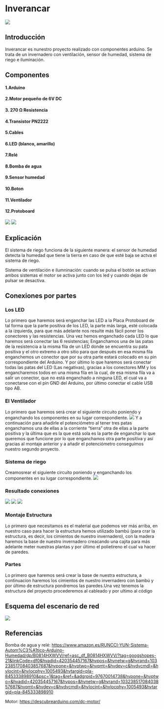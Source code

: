 # Inverancar
![](foto4.jpg)
## Introducción
Inverancar es nunestro proyecto realizado con componentes arduino. Se trata de un invernadero con ventilación, sensor de humedad, sistema de riego e iluminación.

## Componentes
#### 1.Arduino
#### 2.Motor pequeño de 6V DC
#### 3. 270 Ω Resistencia
#### 4.Transistor PN2222
#### 5.Cables
#### 6.LED (blanco, amarillo)
#### 7.Relé
#### 8.Bomba de agua
#### 9.Sensor humedad
#### 10.Boton
#### 11.Ventilador
#### 12.Protoboard

![](foto1.jpg)
![](foto2.jpg)



## Explicación
El sistema de riego funciona de la siguiente manera: el sensor de humedad detecta la humedad que tiene la tierra en caso de que esté baja se actva el sistema de riego.


Sistema de ventilación e ilumninación: cuando se pulsa el botón se activan ambos sistemas el motor se activa junto con los led y cuando dejas de pulsar se desactiva.

## Conexiones por partes
### Los LED
Lo primero que haremos será enganchar las LED a la Placa Protoboard de tal forma
que la parte positiva de los LED, la parte más larga, esté colocada a la izquierda,
para que más adelante nos resulte más fácil poner los conectores y las
resistencias. Una vez hemos enganchado cada LED lo que haremos será conectar
las 6 resistencias; Enganchamos una de las patas de la resistencia a la misma fila
de un LED donde se encuentra su pata positiva y el otro extremo a otro sitio para
que después en esa misma fila enganchemos un conector que por su otra parte
estará colocado en su pin correspondiente del Arduino. Y por último lo que
haremos será conectar todas las patas del LED (Las negativas), gracias a los
conectores MM y los engancharemos todos en una misma fila en la cual, de esa
misma fila va a salir un conector, que no está enganchado a ninguna LED, el cual va
a conectarse con el pin GND del Arduino, por último conectar el cable USB tipo AB.
### El Ventilador
Lo primero que haremos será crear el siguiente circuito poniendo y enganchando
los componentes en su lugar correspondiente.
![](foto7.jpg)
Y a continuación para añadirle el potenciómetro al tener tres patas enganchamos
una de ellas a la corriente “tierra” otra de ellas a la parte positiva y la última que
es la que está sola es la parte de enganchar lo que queremos que funcione por lo
que enganchamos otra parte positiva y así gracias al montaje anterior y a añadir el
potenciómetro conseguimos nuestro segundo proyecto.
### Sistema de riego
Creamosrear el siguiente circuito poniendo y enganchando
los componentes en su lugar correspondiente.
![](foto3.jpg)



### Resultado conexiones
![](foto6.jpg)
![](foto6.jpg)
![](foto5.jpg)

### Montaje Estructura
Lo primero que necesitamos es el material que podemos ver más arriba, en nuestro caso para hacer la estructura hemos utilizado bambú (para crar la estructura, es decir, los cimientos de nuestro invernadero), con la madera haremos la base de nuestro invernadero creacando una cajita para más adelante meter nuestras plantas y por último el polietireno el cual va hacer de paredes.
### Partes
Lo primero que haremos será crear la base de nuestra estructura, a continuacion haremos los cimientos de nuestro invernadero con bambú y por último de estructura pondremos las paredes.Una vez tenemos la estructura del proyecto procederemos al cableado y por ultimo al código



## Esquema del escenario de red
![](foto8.PNG)

## Referencias
Bomba de agua y relé: https://www.amazon.es/RUNCCI-YUN-Sistema-Autom%C3%A1tico-Arduino-Humedad/dp/B0814HXWVV/ref=asc_df_B0814HXWVV/?tag=googshopes-21&linkCode=df0&hvadid=420354457167&hvpos=&hvnetw=g&hvrand=10323851708403857687&hvpone=&hvptwo=&hvqmt=&hvdev=c&hvdvcmdl=&hvlocint=&hvlocphy=1005493&hvtargid=pla-845333898910&psc=1&tag=&ref=&adgrpid=97670014738&hvpone=&hvptwo=&hvadid=420354457167&hvpos=&hvnetw=g&hvrand=10323851708403857687&hvqmt=&hvdev=c&hvdvcmdl=&hvlocint=&hvlocphy=1005493&hvtargid=pla-845333898910

Motor: https://descubrearduino.com/dc-motor/



